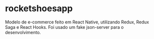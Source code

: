 # rocketshoesapp

Modelo de e-commerce feito em React Native, utilizando Redux, Redux Saga e React Hooks.
Foi usado um fake json-server para o desenvolvimento.
